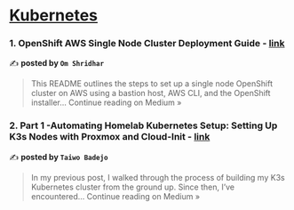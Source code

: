 
<h1><a href=https://medium.com/tag/kubernetes/recommended target="_blank" rel="noopener noreferrer">Kubernetes</a></h1>
<h3>1. OpenShift AWS Single Node Cluster Deployment Guide - <a href="https://medium.com/@bhulbharine/openshift-aws-single-node-cluster-deployment-guide-5240ae5e9b6f?source=rss------kubernetes-5" target="_blank" rel="noopener noreferrer">link</a></h3>

✍️ **posted by `Om Shridhar`**

<blockquote>This README outlines the steps to set up a single node OpenShift cluster on AWS using a bastion host, AWS CLI, and the OpenShift installer…
Continue reading on Medium »</blockquote>

<h3>2. Part 1 -Automating Homelab Kubernetes Setup: Setting Up K3s Nodes with Proxmox and Cloud-Init - <a href="https://medium.com/@badex/part-1-automating-homelab-kubernetes-setup-setting-up-k3s-nodes-with-proxmox-and-cloud-init-af587248994d?source=rss------kubernetes-5" target="_blank" rel="noopener noreferrer">link</a></h3>

✍️ **posted by `Taiwo Badejo`**

<blockquote>In my previous post, I walked through the process of building my K3s Kubernetes cluster from the ground up. Since then, I’ve encountered…
Continue reading on Medium »</blockquote>

